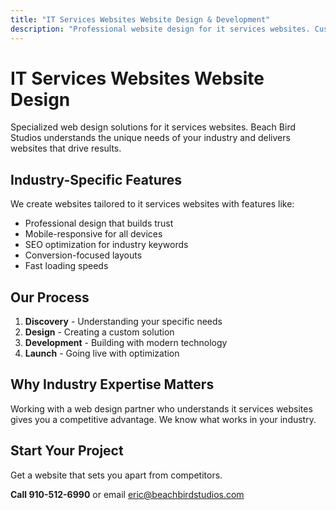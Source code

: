 ```yaml
---
title: "IT Services Websites Website Design & Development"
description: "Professional website design for it services websites. Custom solutions tailored to your industry needs."
---
```


# IT Services Websites Website Design

Specialized web design solutions for it services websites. Beach Bird Studios understands the unique needs of your industry and delivers websites that drive results.

## Industry-Specific Features

We create websites tailored to it services websites with features like:

- Professional design that builds trust
- Mobile-responsive for all devices
- SEO optimization for industry keywords
- Conversion-focused layouts
- Fast loading speeds

## Our Process

1. **Discovery** - Understanding your specific needs
2. **Design** - Creating a custom solution
3. **Development** - Building with modern technology
4. **Launch** - Going live with optimization

## Why Industry Expertise Matters

Working with a web design partner who understands it services websites gives you a competitive advantage. We know what works in your industry.

## Start Your Project

Get a website that sets you apart from competitors.

**Call 910-512-6990** or email eric@beachbirdstudios.com